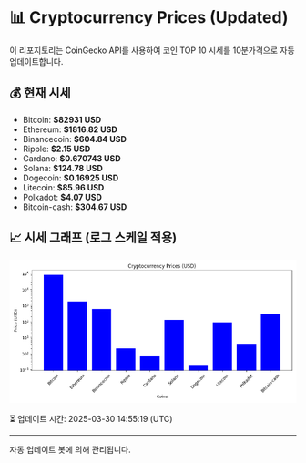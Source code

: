 
# 📊 Cryptocurrency Prices (Updated)

이 리포지토리는 CoinGecko API를 사용하여 코인 TOP 10 시세를 10분가격으로 자동 업데이트합니다.

## 💰 현재 시세
- Bitcoin: **$82931 USD**
- Ethereum: **$1816.82 USD**
- Binancecoin: **$604.84 USD**
- Ripple: **$2.15 USD**
- Cardano: **$0.670743 USD**
- Solana: **$124.78 USD**
- Dogecoin: **$0.16925 USD**
- Litecoin: **$85.96 USD**
- Polkadot: **$4.07 USD**
- Bitcoin-cash: **$304.67 USD**

## 📈 시세 그래프 (로그 스케일 적용)
![Crypto Prices](crypto_prices.png)

⏳ 업데이트 시간: 2025-03-30 14:55:19 (UTC)

---
자동 업데이트 봇에 의해 관리됩니다.
